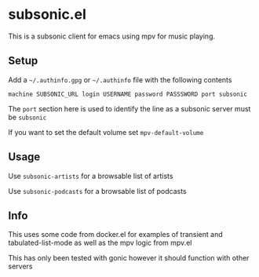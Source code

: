 # subsonic.el

This is a subsonic client for emacs using mpv for music playing.

## Setup

Add a `~/.authinfo.gpg` or `~/.authinfo` file with the following contents

    machine SUBSONIC_URL login USERNAME password PASSSWORD port subsonic

The `port` section here is used to identify the line as a subsonic
server must be `subsonic`

If you want to set the default volume set `mpv-default-volume`

## Usage

Use `subsonic-artists` for a browsable list of artists

Use `subsonic-podcasts` for a browsable list of podcasts

## Info

This uses some code from docker.el for examples of transient and
tabulated-list-mode as well as the mpv logic from mpv.el

This has only been tested with gonic however it should function with
other servers

